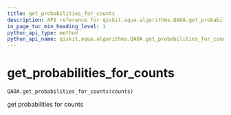 ```yaml
---
title: get_probabilities_for_counts
description: API reference for qiskit.aqua.algorithms.QAOA.get_probabilities_for_counts
in_page_toc_min_heading_level: 1
python_api_type: method
python_api_name: qiskit.aqua.algorithms.QAOA.get_probabilities_for_counts
---
```


# get\_probabilities\_for\_counts

<span id="qiskit.aqua.algorithms.QAOA.get_probabilities_for_counts" />

`QAOA.get_probabilities_for_counts(counts)`

get probabilities for counts

